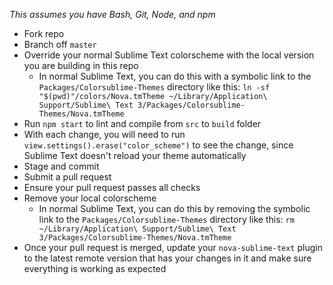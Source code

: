 _This assumes you have Bash, Git, Node, and npm_

- Fork repo
- Branch off `master`
- Override your normal Sublime Text colorscheme with the local version you are building in this repo
  - In normal Sublime Text, you can do this with a symbolic link to the `Packages/Colorsublime-Themes` directory like this: `ln -sf "$(pwd)"/colors/Nova.tmTheme ~/Library/Application\ Support/Sublime\ Text 3/Packages/Colorsublime-Themes/Nova.tmTheme`
- Run `npm start` to lint and compile from `src` to `build` folder
- With each change, you will need to run `view.settings().erase("color_scheme")` to see the change, since Sublime Text doesn't reload your theme automatically
- Stage and commit
- Submit a pull request
- Ensure your pull request passes all checks
- Remove your local colorscheme
  - In normal Sublime Text, you can do this by removing the symbolic link to the `Packages/Colorsublime-Themes` directory like this: `rm ~/Library/Application\ Support/Sublime\ Text 3/Packages/Colorsublime-Themes/Nova.tmTheme`
- Once your pull request is merged, update your `nova-sublime-text` plugin to the latest remote version that has your changes in it and make sure everything is working as expected
